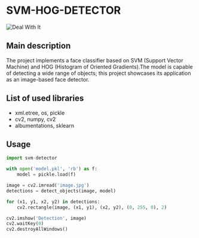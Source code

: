 # SVM-HOG-DETECTOR
![Deal With It](https://media1.tenor.com/m/XMifq_hu7uEAAAAd/deal-with.gif)
## Main description
The project implements a face classifier based on SVM (Support Vector Machine) and HOG (Histogram of Oriented Gradients).The model is capable of detecting a wide range of objects; this project showcases its application as an image-based face detector.

##  List of used libraries

- xml.etree, os, pickle
- cv2, numpy, cv2 
- albumentations, sklearn

## Usage
```python
import svm-detector

with open('model.pkl', 'rb') as f:
    model = pickle.load(f)

image = cv2.imread('image.jpg')
detections = detect_objects(image, model)

for (x1, y1, x2, y2) in detections:
    cv2.rectangle(image, (x1, y1), (x2, y2), (0, 255, 0), 2)

cv2.imshow('Detection', image)
cv2.waitKey(0)
cv2.destroyAllWindows()
```
